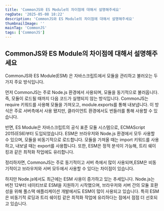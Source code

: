 ```yaml
---
title: 'CommonJS와 ES Module의 차이점에 대해서 설명해주세요'
regDate: '2025-05-08 18:22'
description: 'CommonJS와 ES Module의 차이점에 대해서 설명해주세요'
thumbnailImage: ''
mainTag: 'CommonJS'
tags: ['CommonJS']
---
```


## CommonJS와 ES Module의 차이점에 대해서 설명해주세요

CommonJS와 ES Module(ESM) 은 자바스크립트에서 모듈을 관리하고 불러오는 두 가지 주요 방식입니다.

먼저 CommonJS는 주로 Node.js 환경에서 사용되며, 모듈을 동기적으로 불러옵니다. 즉, 모듈이 로드될 때까지 다음 코드가 실행되지 않는 방식입니다. CommonJS는 require 키워드를 사용해 모듈을 가져오고, module.exports를 통해 내보냅니다. 이 방식은 주로 서버측에서 사용 됐지만, 클라이언트 환경에서도 번들러를 통해 사용할 수 있습니다.

반면, ES Module은 자바스크립트의 공식 표준 모듈 시스템으로, ECMAScript 2015(ES6)부터 도입되었습니다. ESM은 브라우저와 Node.js 환경에서 모두 사용할 수 있으며, 모듈을 비동기적으로 로드합니다. 모듈을 가져올 때는 import 키워드를 사용하고, 내보낼 때는 export를 사용합니다. 또한, ESM은 정적 분석이 가능해, 트리 쉐이킹과 같은 최적화 작업에도 유리합니다.

정리하자면, CommonJS는 주로 동기적이고 서버 측에서 많이 사용되며,ESM은 비동기적이고 브라우저와 서버 모두에서 사용할 수 있다는 차이점이 있습니다.

하지만 Node.js에서도 최근에는 ESM 사용이 증가하고 있는 추세입니다. Node.js는 버전 12부터 네이티브로 ESM을 지원하기 시작했으며, 브라우저와 서버 간의 모듈 호환성을 위해 풀스택 애플리케이션 개발에서도 ESM이 많이 사용되고 있습니다. 특히 ESM은 비동기적 로딩과 트리 쉐이킹 같은 최적화 작업에 유리하다는 점에서 점점 더 선호되고 있습니다.